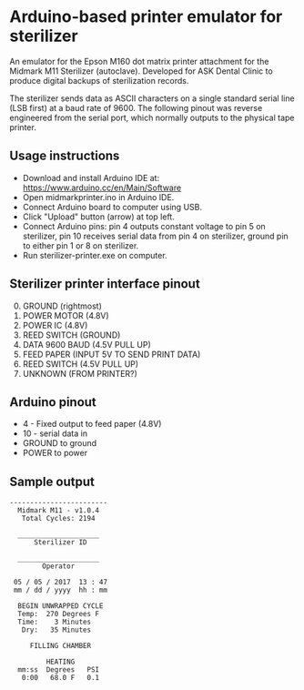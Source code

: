 Arduino-based printer emulator for sterilizer
=============================================

An emulator for the Epson M160 dot matrix printer attachment for the Midmark M11 Sterilizer (autoclave). Developed for ASK Dental Clinic to produce digital backups of sterilization records.

The sterilizer sends data as ASCII characters on a single standard serial line (LSB first) at a baud rate of 9600. The following pinout was reverse engineered from the serial port, which normally outputs to the physical tape printer.

Usage instructions
------------------
* Download and install Arduino IDE at: https://www.arduino.cc/en/Main/Software
* Open midmarkprinter.ino in Arduino IDE.
* Connect Arduino board to computer using USB.
* Click "Upload" button (arrow) at top left.
* Connect Arduino pins: pin 4 outputs constant voltage to pin 5 on sterilizer, pin 10 receives serial data from pin 4 on sterilizer, ground pin to either pin 1 or 8 on sterilizer.
* Run sterilizer-printer.exe on computer.

Sterilizer printer interface pinout
-----------------------------------
0. GROUND (rightmost)
1. POWER MOTOR (4.8V)
2. POWER IC (4.8V)
3. REED SWITCH (GROUND)
4. DATA 9600 BAUD (4.5V PULL UP)
5. FEED PAPER (INPUT 5V TO SEND PRINT DATA)
6. REED SWITCH (4.5V PULL UP)
7. UNKNOWN (FROM PRINTER?)

Arduino pinout
--------------
* 4 - Fixed output to feed paper (4.8V)
* 10 - serial data in
* GROUND to ground
* POWER to power

Sample output
-------------
```
------------------------
  Midmark M11 - v1.0.4
   Total Cycles: 2194

  ____________________
      Sterilizer ID

  ____________________
        Operator

 05 / 05 / 2017  13 : 47
 mm / dd / yyyy  hh : mm

  BEGIN UNWRAPPED CYCLE
  Temp:  270 Degrees F
  Time:    3 Minutes
   Dry:   35 Minutes

     FILLING CHAMBER

         HEATING
  mm:ss  Degrees   PSI
   0:00   68.0 F   0.1
```
